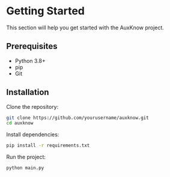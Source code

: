 # Getting Started

This section will help you get started with the AuxKnow project.

## Prerequisites

- Python 3.8+
- pip
- Git

## Installation

Clone the repository:

```bash
git clone https://github.com/yourusername/auxknow.git
cd auxknow
```

Install dependencies:

```bash
pip install -r requirements.txt
```

Run the project:

```bash
python main.py
```
